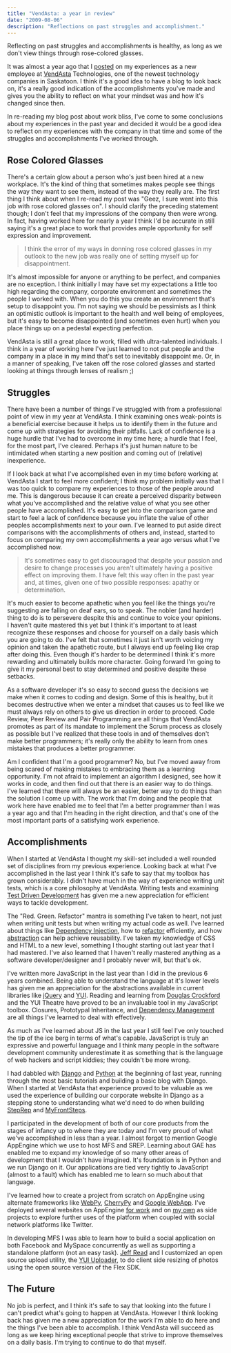 ```yaml
---
title: "VendAsta: a year in review"
date: "2009-08-06"
description: "Reflections on past struggles and accomplishment."
---
```


<aside class="tldr">
Reflecting on past struggles and accomplishments is healthy, as long as we don't view things through rose-colored glasses.
</aside>

It was almost a year ago that I [posted](/posts/2008-08-18-work-bliss.html) on my experiences as a new employee at [VendAsta](https://www.vendasta.com) Technologies, one of the newest technology companies in Saskatoon. I think it's a good idea to have a blog to look back on, it's a really good indication of the accomplishments you've made and gives you the ability to reflect on what your mindset was and how it's changed since then.

In re-reading my blog post about work bliss, I've come to some conclusions about my experiences in the past year and decided it would be a good idea to reflect on my experiences with the company in that time and some of the struggles and accomplishments I've worked through.

## Rose Colored Glasses

There's a certain glow about a person who's just been hired at a new workplace. It's the kind of thing that sometimes makes people see things the way they want to see them, instead of the way they really are. The first thing I think about when I re-read my post was "Geez, I sure went into this job with rose colored glasses on". I should clarify the preceding statement though; I don't feel that my impressions of the company then were wrong. In fact, having worked here for nearly a year I think I'd be accurate in still saying it's a great place to work that provides ample opportunity for self expression and improvement.

> I think the error of my ways in donning rose colored glasses in my outlook to the new job was really one of setting myself up for disappointment.

It's almost impossible for anyone or anything to be perfect, and companies are no exception. I think initially I may have set my expectations a little too high regarding the company, corporate environment and sometimes the people I worked with. When you do this you create an environment that's setup to disappoint you. I'm not saying we should be pessimists as I think an optimistic outlook is important to the health and well being of employees, but it's easy to become disappointed (and sometimes even hurt) when you place things up on a pedestal expecting perfection.

VendAsta is still a great place to work, filled with ultra-talented individuals. I think in a year of working here I've just learned to not put people and the company in a place in my mind that's set to inevitably disappoint me. Or, in a manner of speaking, I've taken off the rose colored glasses and started looking at things through lenses of realism ;)

## Struggles

There have been a number of things I've struggled with from a professional point of view in my year at VendAsta. I think examining ones weak-points is a beneficial exercise because it helps us to identify them in the future and come up with strategies for avoiding their pitfalls. Lack of confidence is a huge hurdle that I've had to overcome in my time here; a hurdle that I feel, for the most part, I've cleared. Perhaps it's just human nature to be intimidated when starting a new position and coming out of (relative) inexperience.

If I look back at what I've accomplished even in my time before working at VendAsta I start to feel more confident; I think my problem initially was that I was too quick to compare my experiences to those of the people around me. This is dangerous because it can create a perceived disparity between what you've accomplished and the relative value of what you see other people have accomplished. It's easy to get into the comparison game and start to feel a lack of confidence because you inflate the value of other peoples accomplishments next to your own. I've learned to put aside direct comparisons with the accomplishments of others and, instead, started to focus on comparing my own accomplishments a year ago versus what I've accomplished now.

> It's sometimes easy to get discouraged that despite your passion and desire to change processes you aren't ultimately having a positive effect on improving
them. I have felt this way often in the past year and, at times, given one of two possible responses: apathy or determination.

It's much easier to become apathetic when you feel like the things you're suggesting are falling on deaf ears, so to speak. The nobler (and harder) thing to do is to persevere despite this and continue to voice your opinions. I haven't quite mastered this yet but I think it's important to at least recognize these responses and choose for yourself on a daily basis which you are going to do. I've felt that sometimes it just isn't worth voicing my opinion and taken the apathetic route, but I always end up feeling like crap after doing this. Even though it's harder to be determined I think it's more rewarding and ultimately builds more character. Going forward I'm going to give it my personal best to stay determined and positive despite these setbacks.

As a software developer it's so easy to second guess the decisions we make when it comes to coding and design. Some of this is healthy, but it becomes destructive when we enter a mindset that causes us to feel like we must always rely on others to give us direction in order to proceed. Code Review, Peer Review and Pair Programming are all things that VendAsta promotes as part of its mandate to implement the Scrum process as closely as possible but I've realized that these tools in and of themselves don't make better programmers; it's really only the ability to learn from ones mistakes that produces a better programmer.

Am I confident that I'm a good programmer? No, but I've moved away from being scared of making mistakes to embracing them as a learning opportunity. I'm not afraid to implement an algorithm I designed, see how it works in code, and then find out that there is an easier way to do things. I've learned that there will always be an easier, better way to do things than the solution I come up with. The work that I'm doing and the people that work here have enabled me to feel that I'm a better programmer than I was a year ago and that I'm heading in the right direction, and that's one of the most important parts of a satisfying work experience.

## Accomplishments

When I started at VendAsta I thought my skill-set included a well rounded set of disciplines from my previous experience. Looking back at what I've accomplished in the last year I think it's safe to say that my toolbox has grown considerably. I didn't have much in the way of experience writing unit tests, which is a core philosophy at VendAsta. Writing tests and examining [Test Driven Development](https://en.wikipedia.org/wiki/Test_driven_development) has given me a new appreciation for efficient ways to tackle development.

The "Red. Green. Refactor" mantra is something I've taken to heart, not just when writing unit tests but when writing my actual code as well. I've learned about things like [Dependency Injection](https://en.wikipedia.org/wiki/Dependency_injection), how to [refactor](https://en.wikipedia.org/wiki/Refactor) efficiently, and how [abstraction](https://en.wikipedia.org/wiki/Abstraction_(computer_science)) can help achieve reusability. I've taken my knowledge of CSS and HTML to a new level, something I thought starting out last year that I had mastered. I've also learned that I haven't really mastered anything as a software developer/designer and I probably never will, but that's ok.

I've written more JavaScript in the last year than I did in the previous 6 years combined. Being able to understand the language at it's lower levels has given me an appreciation for the abstractions available in current libraries like [jQuery](https://www.jquery.com) and [YUI](https://developer.yahoo.com/yui/). Reading and learning from [Douglas Crockford](https://crockford.com/) and the YUI Theatre have proved to be an invaluable tool in my JavaScript toolbox. Closures, Prototypal Inheritance, and [Dependency Management](/posts/2009-03-13-javascript-dependency-management-and-yui-loader-quirks.html) are all things I've learned to deal with effectively.

As much as I've learned about JS in the last year I still feel I've only touched the tip of the ice berg in terms of what's capable. JavaScript is truly an expressive and powerful language and I think many people in the software development community underestimate it as something that is the language of web hackers and script kiddies; they couldn't be more wrong.

I had dabbled with [Django](https://www.djangoproject.com) and [Python](https://python.org/) at the beginning of last year, running through the most basic tutorials and building a basic blog with Django. When I started at VendAsta that experience proved to be valuable as we used the experience of building our corporate website in Django as a stepping stone to understanding what we'd need to do when building [StepRep](https://steprep.myfrontsteps.com) and [MyFrontSteps](https://www.myfrontsteps.com).

I participated in the development of both of our core products from the stages of infancy up to where they are today and I'm very proud of what we've accomplished in less than a year. I almost forgot to mention Google AppEngine which we use to host MFS and SREP. Learning about GAE has enabled me to expand my knowledge of so many other areas of development that I wouldn't have imagined. It's foundation is in Python and we run Django on it. Our applications are tied very tightly to JavaScript (almost to a fault) which has enabled me to learn so much about that language.

I've learned how to create a project from scratch on AppEngine using alternate frameworks like [WebPy](https://webpy.org/), [CherryPy](https://www.cherrypy.org/) and [Google WebApp](https://code.google.com/appengine/docs/python/tools/webapp/). I've deployed several websites on AppEngine [for work](https://take5billiards.appspot.com) and on [my own](https://first.draftmovies.com) as side projects to explore further uses of the platform when coupled with social network platforms like Twitter.

In developing MFS I was able to learn how to build a social application on both Facebook and MySpace concurrently as well as supporting a standalone platform (not an easy task). [Jeff Read](https://www.ifisgeek.com) and I customized an open source upload utility, the [YUI Uploader](https://developer.yahoo.com/yui/uploader/), to do client side resizing of photos using the open source version of the Flex SDK.

## The Future

No job is perfect, and I think it's safe to say that looking into the future I can't predict what's going to happen at VendAsta. However I think looking back has given me a new appreciation for the work I'm able to do here and the things I've been able to accomplish. I think VendAsta will succeed as long as we keep hiring exceptional people that strive to improve themselves on a daily basis. I'm trying to continue to do that myself.
